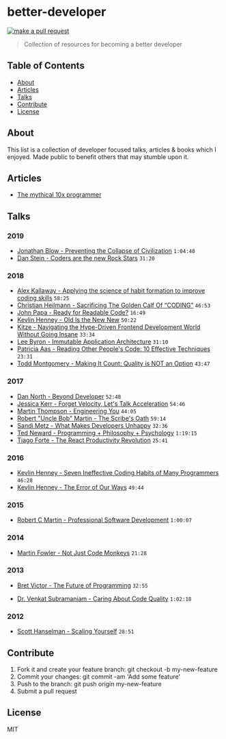 # better-developer

[![make a pull request](https://img.shields.io/badge/PRs-welcome-brightgreen.svg?style=flat-square)](http://makeapullrequest.com)

> Collection of resources for becoming a better developer

## Table of Contents

* [About](#about)
* [Articles](#articles)
* [Talks](#talks)
* [Contribute](#contribute)
* [License](#license)

## About

This list is a collection of developer focused talks, articles & books which I enjoyed. Made public to benefit others that may stumble upon it.

## Articles

* [The mythical 10x programmer](http://antirez.com/news/112)

## Talks

### 2019

- [Jonathan Blow - Preventing the Collapse of Civilization](https://youtu.be/pW-SOdj4Kkk) `1:04:40`
- [Dan Stein - Coders are the new Rock Stars](https://youtu.be/NJdBm9CkANw) `31:20`

### 2018

* [Alex Kallaway - Applying the science of habit formation to improve coding skills](https://youtu.be/kFjQAasFWUw) `58:25`
* [Christian Heilmann - Sacrificing The Golden Calf Of “CODING”](https://www.youtube.com/watch?v=xMU9XuUtOOY) `46:53`
* [John Papa - Ready for Readable Code?](https://youtu.be/56mETnrByBM) `16:49`
* [Kevlin Henney - Old Is the New New](https://www.youtube.com/watch?v=AbgsfeGvg3E) `50:22`
* [Kitze - Navigating the Hype-Driven Frontend Development World Without Going Insane](https://youtu.be/QZ6aC6G0ufg) `33:34`
* [Lee Byron - Immutable Application Architecture](https://youtu.be/oTcDmnAXZ4E) `31:10`
* [Patricia Aas - Reading Other People's Code: 10 Effective Techniques](https://www.youtube.com/watch?v=NLmRl1cflhA) `23:31`
* [Todd Montgomery - Making It Count: Quality is NOT an Option](https://www.youtube.com/watch?v=LTZdmb5-8n8) `43:47`

### 2017

* [Dan North - Beyond Developer](https://www.youtube.com/watch?v=wYEk0y8LYfg) `52:48`
* [Jessica Kerr - Forget Velocity, Let's Talk Acceleration](https://www.youtube.com/watch?v=Lbcyyu8XB_Y) `54:46`
* [Martin Thompson - Engineering You](https://www.youtube.com/watch?v=S4LzzuMTqjs) `44:05`
* [Robert "Uncle Bob" Martin - The Scribe's Oath](https://www.youtube.com/watch?v=Tng6Fox8EfI) `59:14`
* [Sandi Metz - What Makes Developers Unhappy](https://www.youtube.com/watch?v=1q7gKoNI9mY) `32:36`
* [Ted Neward - Programming + Philosophy + Psychology](https://www.youtube.com/watch?v=NvH3qarVPcA) `1:19:15`
* [Tiago Forte - The React Productivity Revolution](https://youtu.be/iaJYj0l4LTY) `25:41`

### 2016

* [Kevlin Henney - Seven Ineffective Coding Habits of Many Programmers](https://www.youtube.com/watch?v=ZsHMHukIlJY) `46:28`
* [Kevlin Henney - The Error of Our Ways](https://www.youtube.com/watch?v=IiGXq3yY70o) `49:44`

### 2015

* [Robert C Martin - Professional Software Development](https://www.youtube.com/watch?v=zwtg7lIMUaQ) `1:00:07`

### 2014

* [Martin Fowler - Not Just Code Monkeys](https://youtu.be/4E3xfR6IBII) `21:28`

### 2013

* [Bret Victor - The Future of Programming](https://youtu.be/8pTEmbeENF4) `32:55`
- [Dr. Venkat Subramaniam - Caring About Code Quality](https://www.youtube.com/watch?v=_vHuiR3K36E&feature=youtu.be) `1:02:18`

### 2012

* [Scott Hanselman - Scaling Yourself](https://youtu.be/FS1mnISoG7U) `28:51`

## Contribute

1.  Fork it and create your feature branch: git checkout -b my-new-feature
2.  Commit your changes: git commit -am 'Add some feature'
3.  Push to the branch: git push origin my-new-feature
4.  Submit a pull request

## License

MIT
